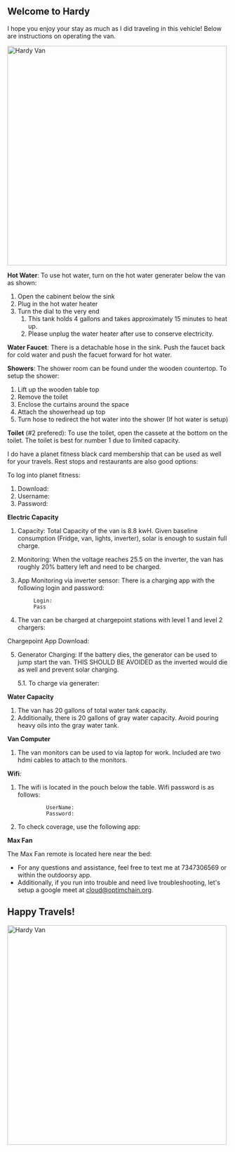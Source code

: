 ## Welcome to Hardy 

I hope you enjoy your stay as much as I did traveling in this vehicle! Below are instructions on operating the van.

<img src="https://user-images.githubusercontent.com/84352976/133133284-8762067f-49d7-4286-a8b8-4905a778348c.png" alt="Hardy Van" width="500"/>

**Hot Water**: To use hot water, turn on the hot water generater below the van as shown:

1. Open the cabinent below the sink
2. Plug in the hot water heater
3. Turn the dial to the very end
    1. This tank holds 4 gallons and takes approximately 15 minutes to heat up. 
    2. Please unplug the water heater after use to conserve electricity.

**Water Faucet**:
There is a detachable hose in the sink. Push the faucet back for cold water and push the facuet forward for hot water. 

**Showers**:
The shower room can be found under the wooden countertop. To setup the shower:

1. Lift up the wooden table top
2. Remove the toilet 
3. Enclose the curtains around the space
4. Attach the showerhead up top
5. Turn hose to redirect the hot water into the shower (If hot water is setup)

**Toilet** (#2 prefered):
To use the toilet, open the cassete at the bottom on the toilet. 
The toilet is best for number 1 due to limited capacity. 

I do have a planet fitness black card membership that can be used as well for your travels. Rest stops and restaurants are also good options: 

To log into planet fitness:
1. Download: 
2. Username:
3. Password:

**Electric Capacity**
1. Capacity: Total Capacity of the van is 8.8 kwH. Given baseline consumption (Fridge, van, lights, inverter), solar is enough to sustain full charge. 

2. Monitoring: When the voltage reaches 25.5 on the inverter, the van has roughly 20% battery left and need to be charged.
3. App Monitoring via inverter sensor: There is a charging app with the following login and password:

            Login:
            Pass

4. The van can be charged at chargepoint stations with level 1 and level 2 chargers:

Chargepoint App Download:

5. Generator Charging: If the battery dies, the generator can be used to jump start the van. THIS SHOULD BE AVOIDED as the inverted would die as well and prevent solar charging.

    5.1. To charge via generater:


**Water Capacity**
1. The van has 20 gallons of total water tank capacity.
2. Additionally, there is 20 gallons of gray water capacity. Avoid pouring heavy oils into the gray water tank.

**Van Computer**

1. The van monitors can be used to via laptop for work. Included are two hdmi cables to attach to the monitors.

**Wifi**:

1. The wifi is located in the pouch below the table. Wifi password is as follows:

                UserName:
                Password:
 
2. To check coverage, use the following app: 

**Max Fan**

The Max Fan remote is located here near the bed: 

* For any questions and assistance, feel free to text me at 7347306569 or within the outdoorsy app. 
* Additionally, if you run into trouble and need live troubleshooting, let's setup a google meet at cloud@optimchain.org. 


## Happy Travels! 

<img src="https://user-images.githubusercontent.com/84352976/133138035-001e798f-0edc-4b11-b087-4c40a9bfda9c.png" alt="Hardy Van" width="500"/>



